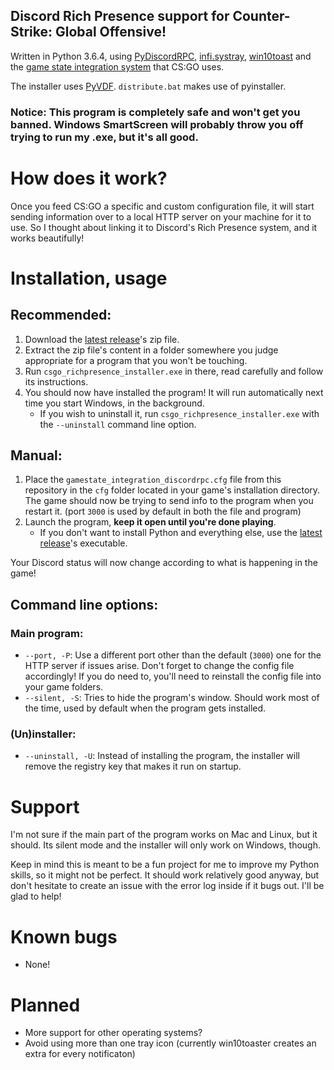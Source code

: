 ## Discord Rich Presence support for Counter-Strike: Global Offensive!

Written in Python 3.6.4, using [PyDiscordRPC](https://github.com/DerpyChap/PyDiscordRPC), [infi.systray](https://github.com/Infinidat/infi.systray), [win10toast](https://github.com/jithurjacob/Windows-10-Toast-Notifications) and the [game state integration system](https://developer.valvesoftware.com/wiki/Counter-Strike:_Global_Offensive_Game_State_Integration) that CS:GO uses.

The installer uses [PyVDF](https://github.com/amreuland/PyVDF). `distribute.bat` makes use of pyinstaller.

### Notice: This program is completely safe and won't get you banned. Windows SmartScreen will probably throw you off trying to run my .exe, but it's all good.

# How does it work?

Once you feed CS:GO a specific and custom configuration file, it will start sending information over to a local HTTP server on your machine for it to use. So I thought about linking it to Discord's Rich Presence system, and it works beautifully!

# Installation, usage

## Recommended:

1. Download the [latest release](https://github.com/Tenrys/csgo_richpresence/releases/latest)'s zip file.
2. Extract the zip file's content in a folder somewhere you judge appropriate for a program that you won't be touching.
3. Run `csgo_richpresence_installer.exe` in there, read carefully and follow its instructions.
4. You should now have installed the program! It will run automatically next time you start Windows, in the background.
    - If you wish to uninstall it, run `csgo_richpresence_installer.exe` with the `--uninstall` command line option.

## Manual:

1. Place the `gamestate_integration_discordrpc.cfg` file from this repository in the `cfg` folder located in your game's installation directory. The game should now be trying to send info to the program when you restart it. (port `3000` is used by default in both the file and program)
2. Launch the program, **keep it open until you're done playing**.
    - If you don't want to install Python and everything else, use the [latest release](https://github.com/Tenrys/csgo_richpresence/releases/latest)'s executable.

Your Discord status will now change according to what is happening in the game!

## Command line options:

### Main program:

- `--port, -P`: Use a different port other than the default (`3000`) one for the HTTP server if issues arise. Don't forget to change the config file accordingly! If you do need to, you'll need to reinstall the config file into your game folders.
- `--silent, -S`: Tries to hide the program's window. Should work most of the time, used by default when the program gets installed.

### (Un)installer:

- `--uninstall, -U`: Instead of installing the program, the installer will remove the registry key that makes it run on startup.

# Support

I'm not sure if the main part of the program works on Mac and Linux, but it should.
Its silent mode and the installer will only work on Windows, though.

Keep in mind this is meant to be a fun project for me to improve my Python skills, so it might not be perfect. It should work relatively good anyway, but don't hesitate to create an issue with the error log inside if it bugs out. I'll be glad to help!

# Known bugs

- None!

# Planned

- More support for other operating systems?
- Avoid using more than one tray icon (currently win10toaster creates an extra for every notificaton)
